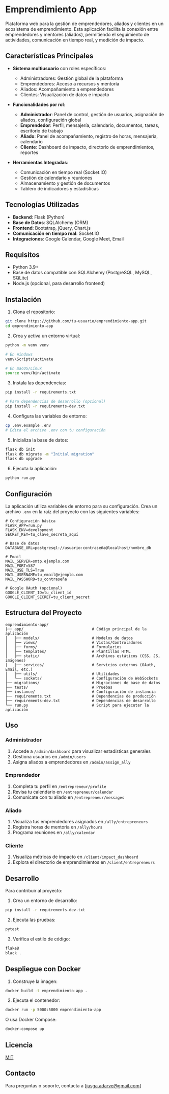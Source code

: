 # Emprendimiento App

Plataforma web para la gestión de emprendedores, aliados y clientes en un ecosistema de emprendimiento. Esta aplicación facilita la conexión entre emprendedores y mentores (aliados), permitiendo el seguimiento de actividades, comunicación en tiempo real, y medición de impacto.

## Características Principales

- **Sistema multiusuario** con roles específicos:
  - Administradores: Gestión global de la plataforma
  - Emprendedores: Acceso a recursos y mentoría
  - Aliados: Acompañamiento a emprendedores
  - Clientes: Visualización de datos e impacto

- **Funcionalidades por rol**:
  - **Administrador**: Panel de control, gestión de usuarios, asignación de aliados, configuración global
  - **Emprendedor**: Perfil, mensajería, calendario, documentos, tareas, escritorio de trabajo
  - **Aliado**: Panel de acompañamiento, registro de horas, mensajería, calendario
  - **Cliente**: Dashboard de impacto, directorio de emprendimientos, reportes

- **Herramientas Integradas**:
  - Comunicación en tiempo real (Socket.IO)
  - Gestión de calendario y reuniones
  - Almacenamiento y gestión de documentos
  - Tablero de indicadores y estadísticas

## Tecnologías Utilizadas

- **Backend**: Flask (Python)
- **Base de Datos**: SQLAlchemy (ORM)
- **Frontend**: Bootstrap, jQuery, Chart.js
- **Comunicación en tiempo real**: Socket.IO
- **Integraciones**: Google Calendar, Google Meet, Email

## Requisitos

- Python 3.9+
- Base de datos compatible con SQLAlchemy (PostgreSQL, MySQL, SQLite)
- Node.js (opcional, para desarrollo frontend)

## Instalación

1. Clona el repositorio:
```bash
git clone https://github.com/tu-usuario/emprendimiento-app.git
cd emprendimiento-app
```

2. Crea y activa un entorno virtual:
```bash
python -m venv venv

# En Windows
venv\Scripts\activate

# En macOS/Linux
source venv/bin/activate
```

3. Instala las dependencias:
```bash
pip install -r requirements.txt

# Para dependencias de desarrollo (opcional)
pip install -r requirements-dev.txt
```

4. Configura las variables de entorno:
```bash
cp .env.example .env
# Edita el archivo .env con tu configuración
```

5. Inicializa la base de datos:
```bash
flask db init
flask db migrate -m "Initial migration"
flask db upgrade
```

6. Ejecuta la aplicación:
```bash
python run.py
```

## Configuración

La aplicación utiliza variables de entorno para su configuración. Crea un archivo `.env` en la raíz del proyecto con las siguientes variables:

```
# Configuración básica
FLASK_APP=run.py
FLASK_ENV=development
SECRET_KEY=tu_clave_secreta_aquí

# Base de datos
DATABASE_URL=postgresql://usuario:contraseña@localhost/nombre_db

# Email
MAIL_SERVER=smtp.ejemplo.com
MAIL_PORT=587
MAIL_USE_TLS=True
MAIL_USERNAME=tu_email@ejemplo.com
MAIL_PASSWORD=tu_contraseña

# Google OAuth (opcional)
GOOGLE_CLIENT_ID=tu_client_id
GOOGLE_CLIENT_SECRET=tu_client_secret
```

## Estructura del Proyecto

```
emprendimiento-app/
├── app/                              # Código principal de la aplicación
│   ├── models/                       # Modelos de datos
│   ├── views/                        # Vistas/Controladores
│   ├── forms/                        # Formularios
│   ├── templates/                    # Plantillas HTML
│   ├── static/                       # Archivos estáticos (CSS, JS, imágenes)
│   ├── services/                     # Servicios externos (OAuth, Email, etc.)
│   ├── utils/                        # Utilidades
│   └── sockets/                      # Configuración de WebSockets
├── migrations/                       # Migraciones de base de datos
├── tests/                            # Pruebas
├── instance/                         # Configuración de instancia
├── requirements.txt                  # Dependencias de producción
├── requirements-dev.txt              # Dependencias de desarrollo
└── run.py                            # Script para ejecutar la aplicación
```

## Uso

### Administrador

1. Accede a `/admin/dashboard` para visualizar estadísticas generales
2. Gestiona usuarios en `/admin/users`
3. Asigna aliados a emprendedores en `/admin/assign_ally`

### Emprendedor

1. Completa tu perfil en `/entrepreneur/profile`
2. Revisa tu calendario en `/entrepreneur/calendar`
3. Comunícate con tu aliado en `/entrepreneur/messages`

### Aliado

1. Visualiza tus emprendedores asignados en `/ally/entrepreneurs`
2. Registra horas de mentoría en `/ally/hours`
3. Programa reuniones en `/ally/calendar`

### Cliente

1. Visualiza métricas de impacto en `/client/impact_dashboard`
2. Explora el directorio de emprendimientos en `/client/entrepreneurs`

## Desarrollo

Para contribuir al proyecto:

1. Crea un entorno de desarrollo:
```bash
pip install -r requirements-dev.txt
```

2. Ejecuta las pruebas:
```bash
pytest
```

3. Verifica el estilo de código:
```bash
flake8
black .
```

## Despliegue con Docker

1. Construye la imagen:
```bash
docker build -t emprendimiento-app .
```

2. Ejecuta el contenedor:
```bash
docker run -p 5000:5000 emprendimiento-app
```

O usa Docker Compose:
```bash
docker-compose up
```

## Licencia

[MIT](LICENSE)

## Contacto

Para preguntas o soporte, contacta a [jusga.adarve@gmail.com]

